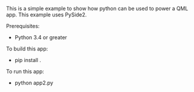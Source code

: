 This is a simple example to show how python can be used to power a QML app. This example uses PySide2.

Prerequisites:
 - Python 3.4 or greater

To build this app:
 - pip install .

To run this app:
 - python app2.py
